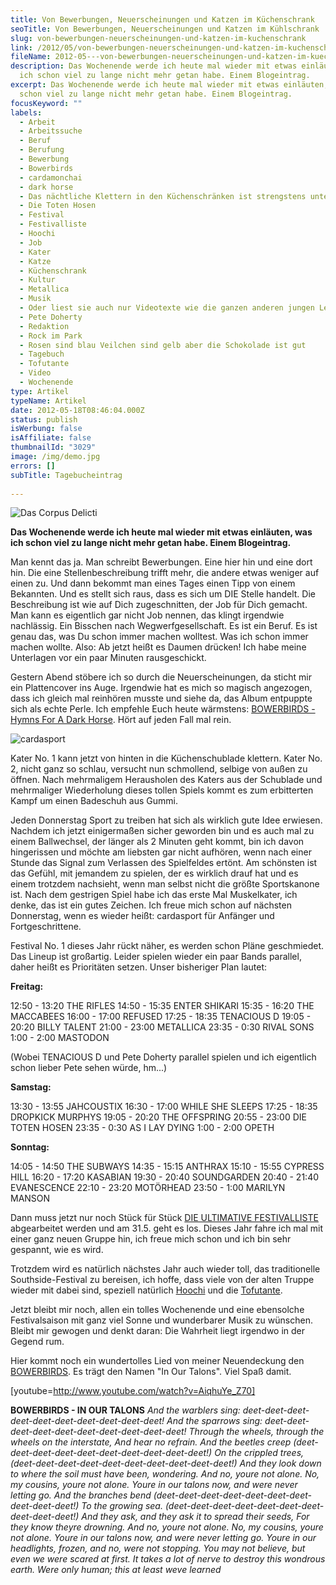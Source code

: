 ```yaml
---
title: Von Bewerbungen, Neuerscheinungen und Katzen im Küchenschrank
seoTitle: Von Bewerbungen, Neuerscheinungen und Katzen im Kühlschrank
slug: von-bewerbungen-neuerscheinungen-und-katzen-im-kuchenschrank
link: /2012/05/von-bewerbungen-neuerscheinungen-und-katzen-im-kuchenschrank/
fileName: 2012-05---von-bewerbungen-neuerscheinungen-und-katzen-im-kuechenschrank.md
description: Das Wochenende werde ich heute mal wieder mit etwas einläuten, was
  ich schon viel zu lange nicht mehr getan habe. Einem Blogeintrag.
excerpt: Das Wochenende werde ich heute mal wieder mit etwas einläuten, was ich
  schon viel zu lange nicht mehr getan habe. Einem Blogeintrag.
focusKeyword: ""
labels:
  - Arbeit
  - Arbeitssuche
  - Beruf
  - Berufung
  - Bewerbung
  - Bowerbirds
  - cardamonchai
  - dark horse
  - Das nächtliche Klettern in den Küchenschränken ist strengstens untersagt
  - Die Toten Hosen
  - Festival
  - Festivalliste
  - Hoochi
  - Job
  - Kater
  - Katze
  - Küchenschrank
  - Kultur
  - Metallica
  - Musik
  - Oder liest sie auch nur Videotexte wie die ganzen anderen jungen Leute
  - Pete Doherty
  - Redaktion
  - Rock im Park
  - Rosen sind blau Veilchen sind gelb aber die Schokolade ist gut
  - Tagebuch
  - Tofutante
  - Video
  - Wochenende
type: Artikel
typeName: Artikel
date: 2012-05-18T08:46:04.000Z
status: publish
isWerbung: false
isAffiliate: false
thumbnailId: "3029"
image: /img/demo.jpg
errors: []
subTitle: Tagebucheintrag
  
---
```


![Das Corpus Delicti](http://cardamonchai.com/wp-content/uploads/2012/05/img_20120518_095143-640x640.jpg "[ ](/wp-content/uploads/2012/05/img_20120518_095143.jpg)  Das Corpus Delicti")

**Das Wochenende werde ich heute mal wieder mit etwas einläuten, was ich schon
viel zu lange nicht mehr getan habe. Einem Blogeintrag.**

Man kennt das ja. Man schreibt Bewerbungen. Eine hier hin und eine dort hin. Die
eine Stellenbeschreibung trifft mehr, die andere etwas weniger auf einen zu. Und
dann bekommt man eines Tages einen Tipp von einem Bekannten. Und es stellt sich
raus, dass es sich um DIE Stelle handelt. Die Beschreibung ist wie auf Dich
zugeschnitten, der Job für Dich gemacht. Man kann es eigentlich gar nicht Job
nennen, das klingt irgendwie nachlässig. Ein Bisschen nach Wegwerfgesellschaft.
Es ist ein Beruf. Es ist genau das, was Du schon immer machen wolltest. Was ich
schon immer machen wollte. Also: Ab jetzt heißt es Daumen drücken! Ich habe
meine Unterlagen vor ein paar Minuten rausgeschickt.

Gestern Abend stöbere ich so durch die Neuerscheinungen, da sticht mir ein
Plattencover ins Auge. Irgendwie hat es mich so magisch angezogen, dass ich
gleich mal reinhören musste und siehe da, das Album entpuppte sich als echte
Perle. Ich empfehle Euch heute wärmstens:
[BOWERBIRDS - Hymns For A Dark Horse](http://deadoceans.com/onesheet.php?cat=DOC017).
Hört auf jeden Fall mal rein.

![cardasport](http://cardamonchai.com/wp-content/uploads/2012/05/img_20120518_100356-640x640.jpg "[ ](/wp-content/uploads/2012/05/img_20120518_100356.jpg)  cardasport")

Kater No. 1 kann jetzt von hinten in die Küchenschublade klettern. Kater No. 2,
nicht ganz so schlau, versucht nun schmollend, selbige von außen zu öffnen. Nach
mehrmaligem Herausholen des Katers aus der Schublade und mehrmaliger
Wiederholung dieses tollen Spiels kommt es zum erbitterten Kampf um einen
Badeschuh aus Gummi.

Jeden Donnerstag Sport zu treiben hat sich als wirklich gute Idee erwiesen.
Nachdem ich jetzt einigermaßen sicher geworden bin und es auch mal zu einem
Ballwechsel, der länger als 2 Minuten geht kommt, bin ich davon hingerissen und
möchte am liebsten gar nicht aufhören, wenn nach einer Stunde das Signal zum
Verlassen des Spielfeldes ertönt. Am schönsten ist das Gefühl, mit jemandem zu
spielen, der es wirklich drauf hat und es einem trotzdem nachsieht, wenn man
selbst nicht die größte Sportskanone ist. Nach dem gestrigen Spiel habe ich das
erste Mal Muskelkater, ich denke, das ist ein gutes Zeichen. Ich freue mich
schon auf nächsten Donnerstag, wenn es wieder heißt: cardasport für Anfänger und
Fortgeschrittene.

Festival No. 1 dieses Jahr rückt näher, es werden schon Pläne geschmiedet. Das
Lineup ist großartig. Leider spielen wieder ein paar Bands parallel, daher heißt
es Prioritäten setzen. Unser bisheriger Plan lautet:

**Freitag:**

12:50 - 13:20 THE RIFLES 14:50 - 15:35 ENTER SHIKARI 15:35 - 16:20 THE MACCABEES
16:00 - 17:00 REFUSED 17:25 - 18:35 TENACIOUS D 19:05 - 20:20 BILLY TALENT
21:00 - 23:00 METALLICA 23:35 - 0:30 RIVAL SONS 1:00 - 2:00 MASTODON

(Wobei TENACIOUS D und Pete Doherty parallel spielen und ich eigentlich schon
lieber Pete sehen würde, hm...)

**Samstag:**

13:30 - 13:55 JAHCOUSTIX 16:30 - 17:00 WHILE SHE SLEEPS 17:25 - 18:35 DROPKICK
MURPHYS 19:05 - 20:20 THE OFFSPRING 20:55 - 23:00 DIE TOTEN HOSEN 23:35 - 0:30
AS I LAY DYING 1:00 - 2:00 OPETH

**Sonntag:**

14:05 - 14:50 THE SUBWAYS 14:35 - 15:15 ANTHRAX 15:10 - 15:55 CYPRESS HILL
16:20 - 17:20 KASABIAN 19:30 - 20:40 SOUNDGARDEN 20:40 - 21:40 EVANESCENCE
22:10 - 23:20 MOTÖRHEAD 23:50 - 1:00 MARILYN MANSON

Dann muss jetzt nur noch Stück für Stück
[DIE ULTIMATIVE FESTIVALLISTE](/2015/03/die-ultimative-vegane-festivalliste/)
abgearbeitet werden und am 31.5. geht es los. Dieses Jahr fahre ich mal mit
einer ganz neuen Gruppe hin, ich freue mich schon und ich bin sehr gespannt, wie
es wird.

Trotzdem wird es natürlich nächstes Jahr auch wieder toll, das traditionelle
Southside-Festival zu bereisen, ich hoffe, dass viele von der alten Truppe
wieder mit dabei sind, speziell natürlich
[Hoochi](http://hoochi1107.wordpress.com/) und die
[Tofutante](http://tofutante.wordpress.com/).

Jetzt bleibt mir noch, allen ein tolles Wochenende und eine ebensolche
Festivalsaison mit ganz viel Sonne und wunderbarer Musik zu wünschen. Bleibt mir
gewogen und denkt daran: Die Wahrheit liegt irgendwo in der Gegend rum.

Hier kommt noch ein wundertolles Lied von meiner Neuendeckung den
[BOWERBIRDS](http://www.bowerbirds.org/). Es trägt den Namen "In Our Talons".
Viel Spaß damit.

[youtube=http://www.youtube.com/watch?v=AiqhuYe_Z70]

**BOWERBIRDS - IN OUR TALONS** _And the warblers sing:
deet-deet-deet-deet-deet-deet-deet-deet-deet-deet!_ _And the sparrows sing:
deet-deet-deet-deet-deet-deet-deet-deet-deet-deet!_ _Through the wheels, through
the wheels on the interstate,_ _And hear no refrain._ _And the beetles creep
(deet-deet-deet-deet-deet-deet-deet-deet-deet-deet!)_ _On the crippled trees,
(deet-deet-deet-deet-deet-deet-deet-deet-deet-deet!)_ _And they look down to
where the soil must have been, wondering._ _And no, youre not alone. No, my
cousins, youre not alone._ _Youre in our talons now, and were never letting go._
_And the branches bend (deet-deet-deet-deet-deet-deet-deet-deet-deet-deet!)_ _To
the growing sea. (deet-deet-deet-deet-deet-deet-deet-deet-deet-deet!)_ _And they
ask, and they ask it to spread their seeds,_ _For they know theyre drowning._
_And no, youre not alone. No, my cousins, youre not alone._ _Youre in our talons
now, and were never letting go._ _Youre in our headlights, frozen, and no, were
not stopping._ _You may not believe, but even we were scared at first._ _It
takes a lot of nerve to destroy this wondrous earth._ _Were only human; this at
least weve learned_

  